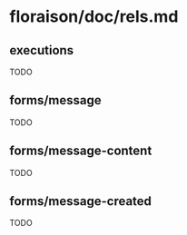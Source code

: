 
# floraison/doc/rels.md

## executions

<a id="executions"></a>

TODO

## forms/message

<a id="forms/message"></a>

TODO

## forms/message-content

<a id="forms/message-content"></a>

TODO

## forms/message-created

<a id="forms/message-created"></a>

TODO

